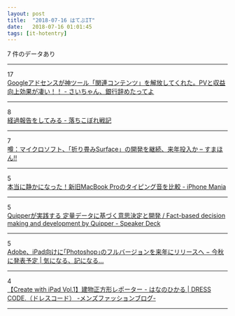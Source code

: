```yaml
---
layout: post
title:  "2018-07-16 はてぶIT"
date:   2018-07-16 01:01:45
tags: [it-hotentry]
---
```

7 件のデータあり

<hr><div class="row">
<div class="col-1"><span class="badge badge-pill badge-success h2">17</span></div>
<div class="col-11"><a href='https://www.saichanblog.com/entry/kanrencontents' target='_blank'>Googleアドセンスが神ツール「関連コンテンツ」を解放してくれた。PVと収益向上効果が凄い！！ - さいちゃん、銀行辞めたってよ</a></div>
</div>
<hr>
<div class="row">
<div class="col-1"><span class="badge badge-pill badge-success h2">8</span></div>
<div class="col-11"><a href='https://www.aki1200otikobore.com/entry/2018/07/15/201038' target='_blank'>経過報告をしてみる - 落ちこぼれ戦記</a></div>
</div>
<hr>
<div class="row">
<div class="col-1"><span class="badge badge-pill badge-success h2">7</span></div>
<div class="col-11"><a href='https://smhn.info/201807-microsoft-surface-andromeda-rumors' target='_blank'>噂：マイクロソフト、「折り畳みSurface」の開発を継続、来年投入か – すまほん!!</a></div>
</div>
<hr>
<div class="row">
<div class="col-1"><span class="badge badge-pill badge-success h2">5</span></div>
<div class="col-11"><a href='https://iphone-mania.jp/news-218867/' target='_blank'>本当に静かになった！新旧MacBook Proのタイピング音を比較 - iPhone Mania</a></div>
</div>
<hr>
<div class="row">
<div class="col-1"><span class="badge badge-pill badge-success h2">5</span></div>
<div class="col-11"><a href='https://speakerdeck.com/ohbarye/fact-based-decision-making-and-development-by-quipper' target='_blank'>Quipperが実践する 定量データに基づく意思決定と開発 / Fact-based decision making and development by Quipper - Speaker Deck</a></div>
</div>
<hr>
<div class="row">
<div class="col-1"><span class="badge badge-pill badge-success h2">5</span></div>
<div class="col-11"><a href='https://taisy0.com/2018/07/13/99257.html' target='_blank'>Adobe、iPad向けに｢Photoshop｣のフルバージョンを来年にリリースへ − 今秋に発表予定 | 気になる、記になる…</a></div>
</div>
<hr>
<div class="row">
<div class="col-1"><span class="badge badge-pill badge-success h2">4</span></div>
<div class="col-11"><a href='https://www.fukulow.info/create-with-ipad01/' target='_blank'>【Create with iPad Vol.1】建物正方形レポーター - はなのひかる | DRESS CODE.（ドレスコード） -メンズファッションブログ-</a></div>
</div>
<hr>
